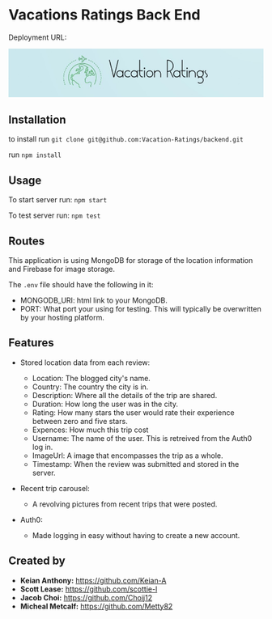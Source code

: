 # Vacations Ratings Back End

Deployment URL:

![Vacation Ratings](./VacationRatings-slim.jpg)

## Installation

to install run `git clone git@github.com:Vacation-Ratings/backend.git`

run `npm install`

## Usage

To start server run: `npm start`

To test server run: `npm test`

## Routes

This application is using MongoDB for storage of the location information and Firebase for image storage.

The `.env` file should have the following in it:

* MONGODB_URI: html link to your MongoDB.
* PORT: What port your using for testing. This will typically be overwritten by your hosting platform.

## Features

* Stored location data from each review:
  * Location: The blogged city's name.
  * Country: The country the city is in.
  * Description: Where all the details of the trip are shared.
  * Duration: How long the user was in the city.
  * Rating: How many stars the user would rate their experience between zero and five stars.
  * Expences: How much this trip cost
  * Username: The name of the user. This is retreived from the Auth0 log in.
  * ImageUrl: A image that encompasses the trip as a whole.
  * Timestamp: When the review was submitted and stored in the server.

* Recent trip carousel:
  * A revolving pictures from recent trips that were posted.

* Auth0:
  * Made logging in easy without having to create a new account.

## Created by

* **Keian Anthony:** https://github.com/Keian-A
* **Scott Lease:** https://github.com/scottie-l
* **Jacob Choi:** https://github.com/Choij12
* **Micheal Metcalf:** https://github.com/Metty82
